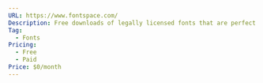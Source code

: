 ```yaml
---
URL: https://www.fontspace.com/
Description: Free downloads of legally licensed fonts that are perfect for your design projects.
Tag:
  - Fonts
Pricing:
  - Free
  - Paid
Price: $0/month
---
```

